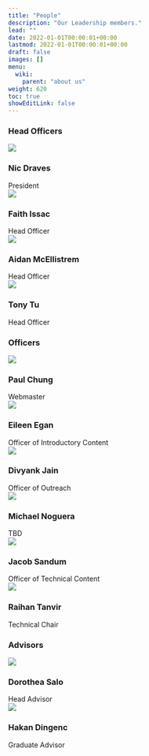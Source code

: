 ```yaml
---
title: "People"
description: "Our Leadership members."
lead: ""
date: 2022-01-01T00:00:01+00:00
lastmod: 2022-01-01T00:00:01+00:00
draft: false
images: []
menu:
  wiki:
    parent: "about us"
weight: 620
toc: true
showEditLink: false
---
```

<link rel="stylesheet" href="/css/people.css">

### Head Officers

<div>
	<div class="row" style="--bs-gutter-x: 15px;">
		<div class="col-md-3 col-sm-6">
			<div class="our-team">
				<div class="pic">
					<img src="/images/people/nic.jpg">
				</div>
				<h3 class="title">Nic Draves</h3>
				<span class="post">President</span>
			</div>
		</div>
		<div class="col-md-3 col-sm-6">
			<div class="our-team">
				<div class="pic">
					<img src="/images/people/faith.png">
				</div>
				<h3 class="title">Faith Issac</h3>
				<span class="post">Head Officer</span>
			</div>
		</div>
		<div class="col-md-3 col-sm-6">
			<div class="our-team">
				<div class="pic">
					<img src="/images/people/aidan.png">
				</div>
				<h3 class="title">Aidan McEllistrem</h3>
				<span class="post">Head Officer</span>
			</div>
		</div>
		<div class="col-md-3 col-sm-6">
			<div class="our-team">
				<div class="pic">
					<img src="/images/people/tony.jpg">
				</div>
				<h3 class="title">Tony Tu</h3>
				<span class="post">Head Officer</span>
			</div>
		</div>
	</div>
</div>

### Officers
<div>
	<div class="row" style="--bs-gutter-x: 15px;">
		<div class="col-md-3 col-sm-6">
			<div class="our-team">
				<div class="pic">
					<img src="/images/people/paul.jpg">
				</div>
				<h3 class="title">Paul Chung</h3>
				<span class="post">Webmaster</span>
			</div>
		</div>
		<div class="col-md-3 col-sm-6">
			<div class="our-team">
				<div class="pic">
					<img src="/images/people/default.jpg">
				</div>
				<h3 class="title">Eileen Egan</h3>
				<span class="post">Officer of Introductory Content</span>
			</div>
		</div>
		<div class="col-md-3 col-sm-6">
			<div class="our-team">
				<div class="pic">
					<img src="/images/people/default.jpg">
				</div>
				<h3 class="title">Divyank Jain</h3>
				<span class="post">Officer of Outreach</span>
			</div>
		</div>
		<div class="col-md-3 col-sm-6">
			<div class="our-team">
				<div class="pic">
					<img src="/images/people/default.jpg">
				</div>
				<h3 class="title">Michael Noguera</h3>
				<span class="post">TBD</span>
			</div>
		</div>
		<div class="col-md-3 col-sm-6">
			<div class="our-team">
				<div class="pic">
					<img src="/images/people/default.jpg">
				</div>
				<h3 class="title">Jacob Sandum</h3>
				<span class="post">Officer of Technical Content</span>
			</div>
		</div>
		<div class="col-md-3 col-sm-6">
			<div class="our-team">
				<div class="pic">
					<img src="/images/people/default.jpg">
				</div>
				<h3 class="title">Raihan Tanvir</h3>
				<span class="post">Technical Chair</span>
			</div>
		</div>
	</div>
</div>


### Advisors

<div>
	<div class="row" style="--bs-gutter-x: 15px;">
		<div class="col-md-3 col-sm-6">
			<div class="our-team">
				<div class="pic">
					<img src="/images/people/dorothea.jpg">
				</div>
				<h3 class="title">Dorothea Salo</h3>
				<span class="post">Head Advisor</span>
			</div>
		</div>
		<div class="col-md-3 col-sm-6">
			<div class="our-team">
				<div class="pic">
					<img src="/images/people/hakan.jpg">
				</div>
				<h3 class="title">Hakan Dingenc</h3>
				<span class="post">Graduate Advisor</span>
			</div>
		</div>
	</div>
</div>
